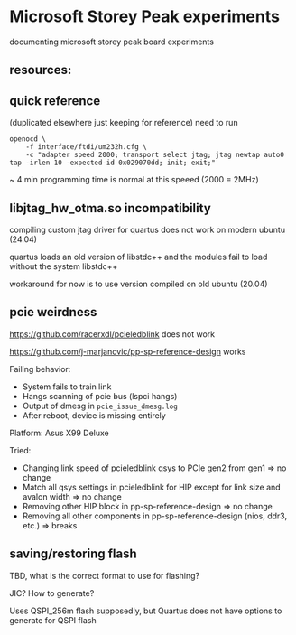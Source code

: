 # Microsoft Storey Peak experiments

documenting microsoft storey peak board experiments

## resources:



## quick reference

(duplicated elsewhere just keeping for reference)
need to run 

```
openocd \
    -f interface/ftdi/um232h.cfg \
    -c "adapter speed 2000; transport select jtag; jtag newtap auto0 tap -irlen 10 -expected-id 0x029070dd; init; exit;"

```
~ 4 min programming time is normal at this speeed (2000 = 2MHz)

## libjtag_hw_otma.so incompatibility

compiling custom jtag driver for quartus does not work on modern ubuntu (24.04)

quartus loads an old version of libstdc++ and the modules fail to load without the system libstdc++

workaround for now is to use version compiled on old ubuntu (20.04)

## pcie weirdness

https://github.com/racerxdl/pcieledblink does not work

https://github.com/j-marjanovic/pp-sp-reference-design works

Failing behavior:

- System fails to train link
- Hangs scanning of pcie bus (lspci hangs)
- Output of dmesg in `pcie_issue_dmesg.log`
- After reboot, device is missing entirely

Platform: Asus X99 Deluxe

Tried:
- Changing link speed of pcieledblink qsys to PCIe gen2 from gen1 => no change
- Match all qsys settings in pcieledblink for HIP except for link size and avalon width => no change
- Removing other HIP block in pp-sp-reference-design => no change
- Removing all other components in pp-sp-reference-design (nios, ddr3, etc.) => breaks

## saving/restoring flash

TBD, what is the correct format to use for flashing?

JIC? How to generate?

Uses QSPI_256m flash supposedly, but Quartus does not have options to generate for QSPI flash